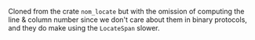 Cloned from the crate `nom_locate` but with the omission of computing
the line & column number since we don't care about them in binary protocols,
and they do make using the `LocateSpan` slower.